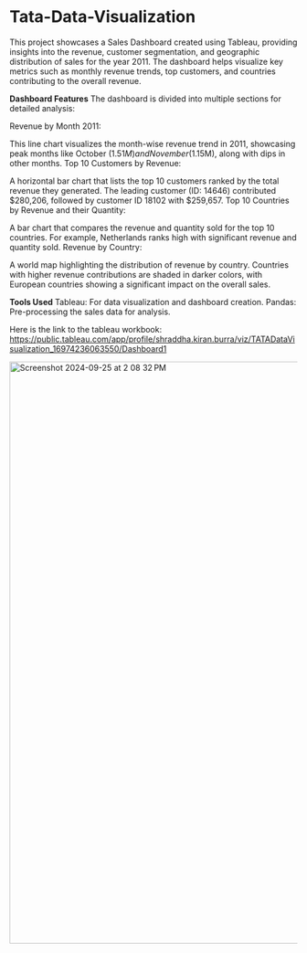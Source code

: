 # Tata-Data-Visualization

This project showcases a Sales Dashboard created using Tableau, providing insights into the revenue, customer segmentation, and geographic distribution of sales for the year 2011. The dashboard helps visualize key metrics such as monthly revenue trends, top customers, and countries contributing to the overall revenue.

**Dashboard Features**
The dashboard is divided into multiple sections for detailed analysis:

Revenue by Month 2011:

This line chart visualizes the month-wise revenue trend in 2011, showcasing peak months like October ($1.51M) and November ($1.15M), along with dips in other months.
Top 10 Customers by Revenue:

A horizontal bar chart that lists the top 10 customers ranked by the total revenue they generated. The leading customer (ID: 14646) contributed $280,206, followed by customer ID 18102 with $259,657.
Top 10 Countries by Revenue and their Quantity:

A bar chart that compares the revenue and quantity sold for the top 10 countries. For example, Netherlands ranks high with significant revenue and quantity sold.
Revenue by Country:

A world map highlighting the distribution of revenue by country. Countries with higher revenue contributions are shaded in darker colors, with European countries showing a significant impact on the overall sales.


**Tools Used**
Tableau: For data visualization and dashboard creation.
Pandas: Pre-processing the sales data for analysis.

Here is the link to the tableau workbook: https://public.tableau.com/app/profile/shraddha.kiran.burra/viz/TATADataVisualization_16974236063550/Dashboard1

<img width="1019" alt="Screenshot 2024-09-25 at 2 08 32 PM" src="https://github.com/user-attachments/assets/9a64ec7c-0ef8-4888-b8a0-416e41fdd0bc">



